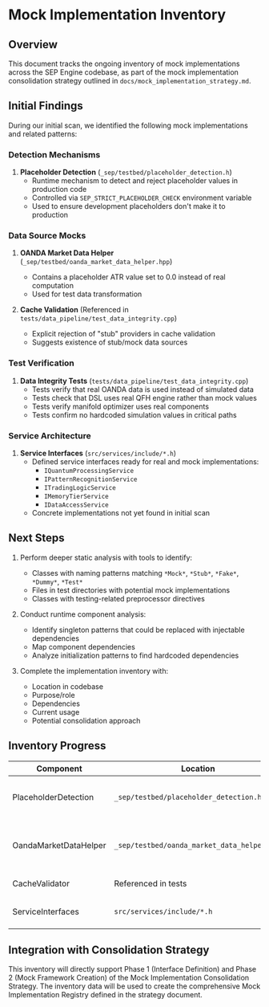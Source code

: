 # Mock Implementation Inventory

## Overview

This document tracks the ongoing inventory of mock implementations across the SEP Engine codebase, as part of the mock implementation consolidation strategy outlined in `docs/mock_implementation_strategy.md`.

## Initial Findings

During our initial scan, we identified the following mock implementations and related patterns:

### Detection Mechanisms

1. **Placeholder Detection** (`_sep/testbed/placeholder_detection.h`)
   - Runtime mechanism to detect and reject placeholder values in production code
   - Controlled via `SEP_STRICT_PLACEHOLDER_CHECK` environment variable
   - Used to ensure development placeholders don't make it to production

### Data Source Mocks

1. **OANDA Market Data Helper** (`_sep/testbed/oanda_market_data_helper.hpp`)
   - Contains a placeholder ATR value set to 0.0 instead of real computation
   - Used for test data transformation

2. **Cache Validation** (Referenced in `tests/data_pipeline/test_data_integrity.cpp`)
   - Explicit rejection of "stub" providers in cache validation
   - Suggests existence of stub/mock data sources

### Test Verification

1. **Data Integrity Tests** (`tests/data_pipeline/test_data_integrity.cpp`)
   - Tests verify that real OANDA data is used instead of simulated data
   - Tests check that DSL uses real QFH engine rather than mock values
   - Tests verify manifold optimizer uses real components
   - Tests confirm no hardcoded simulation values in critical paths

### Service Architecture

1. **Service Interfaces** (`src/services/include/*.h`)
   - Defined service interfaces ready for real and mock implementations:
     - `IQuantumProcessingService`
     - `IPatternRecognitionService`
     - `ITradingLogicService`
     - `IMemoryTierService`
     - `IDataAccessService`
   - Concrete implementations not yet found in initial scan

## Next Steps

1. Perform deeper static analysis with tools to identify:
   - Classes with naming patterns matching `*Mock*`, `*Stub*`, `*Fake*`, `*Dummy*`, `*Test*`
   - Files in test directories with potential mock implementations
   - Classes with testing-related preprocessor directives

2. Conduct runtime component analysis:
   - Identify singleton patterns that could be replaced with injectable dependencies
   - Map component dependencies
   - Analyze initialization patterns to find hardcoded dependencies

3. Complete the implementation inventory with:
   - Location in codebase
   - Purpose/role
   - Dependencies
   - Current usage
   - Potential consolidation approach

## Inventory Progress

| Component | Location | Type | Purpose | Status |
|-----------|----------|------|---------|--------|
| PlaceholderDetection | `_sep/testbed/placeholder_detection.h` | Utility | Detect placeholder values in production | Identified |
| OandaMarketDataHelper | `_sep/testbed/oanda_market_data_helper.hpp` | Helper | Transform market data with placeholder ATR | Identified |
| CacheValidator | Referenced in tests | Validation | Reject stub providers | Identified |
| ServiceInterfaces | `src/services/include/*.h` | Interface | Define service contracts | Identified |

## Integration with Consolidation Strategy

This inventory will directly support Phase 1 (Interface Definition) and Phase 2 (Mock Framework Creation) of the Mock Implementation Consolidation Strategy. The inventory data will be used to create the comprehensive Mock Implementation Registry defined in the strategy document.